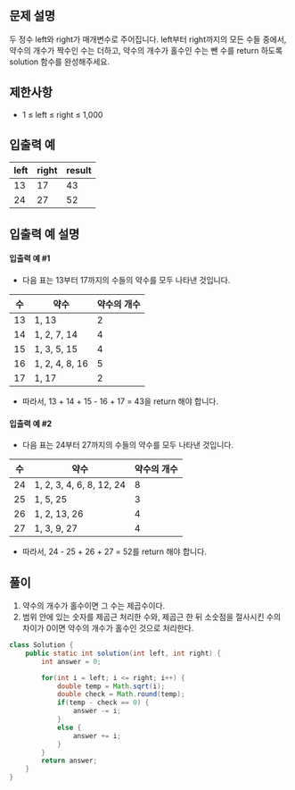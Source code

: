 ## 문제 설명
두 정수 left와 right가 매개변수로 주어집니다. left부터 right까지의 모든 수들 중에서, 약수의 개수가 짝수인 수는 더하고, 약수의 개수가 홀수인 수는 뺀 수를 return 하도록 solution 함수를 완성해주세요.

## 제한사항
- 1 ≤ left ≤ right ≤ 1,000

## 입출력 예
|left|right|result|
|--|--|--|
|13|17|43|
|24|27|52|

## 입출력 예 설명
#### 입출력 예 #1

- 다음 표는 13부터 17까지의 수들의 약수를 모두 나타낸 것입니다.

|수|약수|약수의 개수|
|--|--|--|
|13|1, 13|2|
|14|1, 2, 7, 14|4|
|15|1, 3, 5, 15|4|
|16|1, 2, 4, 8, 16|5|
|17|1, 17|2|

- 따라서, 13 + 14 + 15 - 16 + 17 = 43을 return 해야 합니다.
#### 입출력 예 #2

- 다음 표는 24부터 27까지의 수들의 약수를 모두 나타낸 것입니다.

|수|약수|약수의 개수|
|--|--|--|
|24|1, 2, 3, 4, 6, 8, 12, 24|8|
|25|1, 5, 25|3|
|26|1, 2, 13, 26|4|
|27|1, 3, 9, 27|4|

- 따라서, 24 - 25 + 26 + 27 = 52를 return 해야 합니다.

## 풀이
1. 약수의 개수가 홀수이면 그 수는 제곱수이다.
2. 범위 안에 있는 숫자를 제곱근 처리한 수와, 제곱근 한 뒤 소숫점을 절사시킨 수의 차이가 0이면 약수의 개수가 홀수인 것으로 처리한다.

```java
class Solution {
    public static int solution(int left, int right) {
        int answer = 0;

        for(int i = left; i <= right; i++) {
            double temp = Math.sqrt(i);
            double check = Math.round(temp);
            if(temp - check == 0) {
                answer -= i;
            }
            else {
                answer += i;
            }
        }
        return answer;
    }
}
